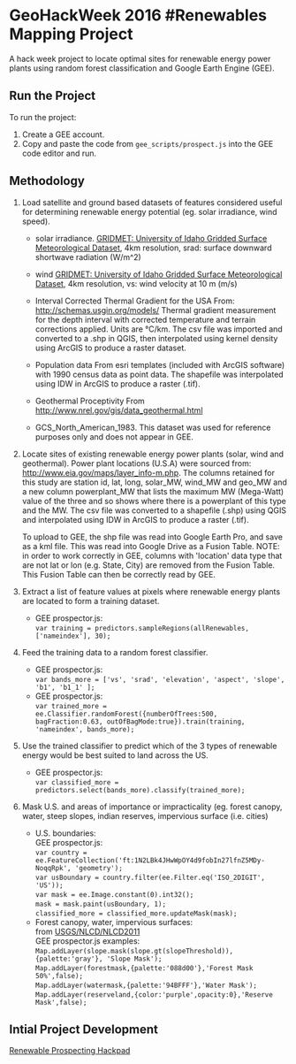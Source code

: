 # GeoHackWeek 2016 #Renewables Mapping Project

A hack week project to locate optimal sites for renewable energy power plants using random forest classification and Google Earth Engine (GEE).

## Run the Project
To run the project:
1. Create a GEE account.
2. Copy and paste the code from `gee_scripts/prospect.js` into the GEE code editor and run.

## Methodology

1. Load satellite and ground based datasets of features considered useful for determining renewable energy potential (eg. solar irradiance, wind speed).

	* solar irradiance.
	[GRIDMET: University of Idaho Gridded Surface Meteorological Dataset](https://code.earthengine.google.com/dataset/IDAHO_EPSCOR/GRIDMET), 4km resolution, srad: surface downward shortwave radiation (W/m^2)
	
	* wind
	[GRIDMET: University of Idaho Gridded Surface Meteorological Dataset](https://code.earthengine.google.com/dataset/IDAHO_EPSCOR/GRIDMET), 4km resolution, vs: wind velocity at 10 m (m/s)
	
	* Interval Corrected Thermal Gradient for the USA
	From: http://schemas.usgin.org/models/
	Thermal gradient measurement for the depth interval with corrected temperature and terrain corrections applied. Units are °C/km. The csv file was imported and converted to a .shp in QGIS, then interpolated using kernel density using ArcGIS to produce a raster dataset.
	* Population data
	From esri templates (included with ArcGIS software) with 1990 census data as point data. The shapefile was interpolated using IDW in ArcGIS to produce a raster (.tif).
	
	* Geothermal Proceptivity
	From http://www.nrel.gov/gis/data_geothermal.html
	
	* GCS_North_American_1983. This dataset was used for reference purposes only and does not appear in GEE.

2. Locate sites of existing renewable energy power plants (solar, wind and geothermal).
	Power plant locations (U.S.A) were sourced from: http://www.eia.gov/maps/layer_info-m.php. The columns retained for this study are station id, lat, long, solar_MW, wind_MW and geo_MW and a new column powerplant_MW that lists the maximum MW (Mega-Watt) value of the three and so shows where there is a powerplant of this type and the MW. The csv file was converted to a shapefile (.shp) using QGIS and interpolated using IDW in ArcGIS to produce a raster (.tif).

	To upload to GEE, the shp file was read into Google Earth Pro, and save as a kml file. This was read into Google Drive as a Fusion Table. NOTE: in order to work correctly in GEE, columns with 'location' data type that are not lat or lon (e.g. State, City) are removed from the Fusion Table. This Fusion Table can then be correctly read by GEE.
	
3. Extract a list of feature values at pixels where renewable energy plants are located to form a training dataset.
	* GEE prospector.js:  
	`var training = predictors.sampleRegions(allRenewables, ['nameindex'], 30);`
4. Feed the training data to a random forest classifier.
	* GEE prospector.js:  
	`var bands_more = ['vs',
            'srad',
            'elevation',
            'aspect',
            'slope',
            'b1',
            'b1_1'
            ];`  
	* GEE prospector.js:  
	`var trained_more = ee.Classifier.randomForest({numberOfTrees:500, bagFraction:0.63, outOfBagMode:true}).train(training, 'nameindex', bands_more);`
5. Use the trained classifier to predict which of the 3 types of renewable energy would be best suited to land across the US.
	* GEE prospector.js:  
	`var classified_more = predictors.select(bands_more).classify(trained_more);`
6. Mask U.S. and areas of importance or impracticality (eg. forest canopy, water, steep slopes, indian reserves, impervious surface (i.e. cities)
	* U.S. boundaries:  
		GEE prospector.js:  
		`var country = ee.FeatureCollection('ft:1N2LBk4JHwWpOY4d9fobIn27lfnZ5MDy-NoqqRpk', 'geometry');`   
		`var usBoundary = country.filter(ee.Filter.eq('ISO_2DIGIT', 'US'));`  
		`var mask = ee.Image.constant(0).int32();`  
		`mask = mask.paint(usBoundary, 1);`   
		`classified_more = classified_more.updateMask(mask);`  
	* Forest canopy, water, impervious surfaces:  
		from [USGS/NLCD/NLCD2011](https://code.earthengine.google.com/dataset/USGS/NLCD)  
		GEE prospector.js examples:  
		`Map.addLayer(slope.mask(slope.gt(slopeThreshold)), {palette:'gray'}, 'Slope Mask');`  
		`Map.addLayer(forestmask,{palette:'088d00'},'Forest Mask 50%',false);`  
		`Map.addLayer(watermask,{palette:'94BFFF'},'Water Mask');`  
		`Map.addLayer(reserveland,{color:'purple',opacity:0},'Reserve Mask',false);`  		

## Intial Project Development
[Renewable Prospecting Hackpad](https://hackpad.com/Locating-sites-for-renewable-energy-systems-oQpOwjD8Pts)


